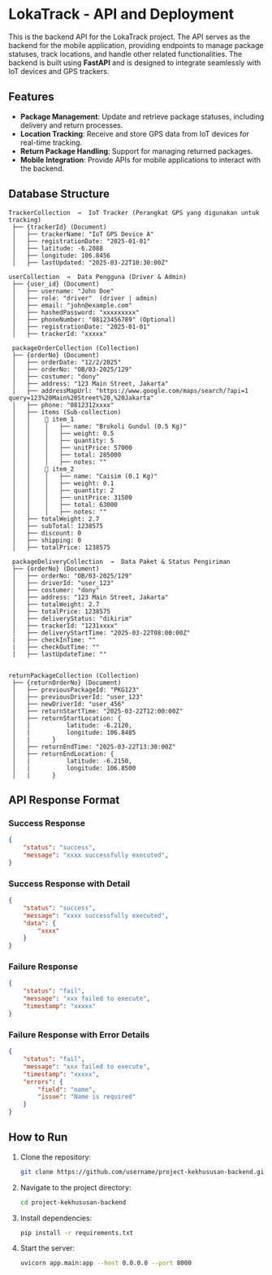 # LokaTrack - API and Deployment

This is the backend API for the LokaTrack project. The API serves as the backend for the mobile application, providing endpoints to manage package statuses, track locations, and handle other related functionalities. The backend is built using **FastAPI** and is designed to integrate seamlessly with IoT devices and GPS trackers.

## Features
- **Package Management**: Update and retrieve package statuses, including delivery and return processes.
- **Location Tracking**: Receive and store GPS data from IoT devices for real-time tracking.
- **Return Package Handling**: Support for managing returned packages.
- **Mobile Integration**: Provide APIs for mobile applications to interact with the backend.

## Database Structure
```
TrackerCollection  →  IoT Tracker (Perangkat GPS yang digunakan untuk tracking)
 ├── {trackerId} (Document)
 │   ├── trackerName: "IoT GPS Device A"
 │   ├── registrationDate: "2025-01-01"
 │   ├── latitude: -6.2088
 │   ├── longitude: 106.8456
 │   ├── lastUpdated: "2025-03-22T10:30:00Z"

userCollection  →  Data Pengguna (Driver & Admin)
 ├── {user_id} (Document)
 │   ├── username: "John Doe"
 │   ├── role: "driver"  (driver | admin)
 │   ├── email: "john@example.com"
 │   ├── hashedPassword: "xxxxxxxxx"
 │   ├── phoneNumber: "08123456789" (Optional)
 │   ├── registrationDate: "2025-01-01"
 │   ├── trackerId: "xxxxx"

 packageOrderCollection (Collection)
 ├── {orderNo} (Document)
 │   ├── orderDate: "12/2/2025"
 │   ├── orderNo: "OB/03-2025/129"
 │   ├── costumer: "dony"
 │   ├── address: "123 Main Street, Jakarta"
 │   ├── addressMapUrl: "https://www.google.com/maps/search/?api=1 query=123%20Main%20Street%20,%20Jakarta"
 │   ├── phone: "0812312xxxx"
 │   ├── items (Sub-collection)
 │   │    📄 item_1
 │   │    │   ├── name: "Brokoli Gundul (0.5 Kg)"
 │   │    │   ├── weight: 0.5 
 │   │    │   ├── quantity: 5
 │   │    │   ├── unitPrice: 57000
 │   │    │   ├── total: 285000
 │   │    │   ├── notes: ""
 │   │    📄 item_2
 │   │    │   ├── name: "Caisim (0.1 Kg)"
 │   │    │   ├── weight: 0.1
 │   │    │   ├── quantity: 2
 │   │    │   ├── unitPrice: 31500
 │   │    │   ├── total: 63000
 │   │    │   ├── notes: ""
 │   ├── totalWeight: 2.7
 │   ├── subTotal: 1238575
 │   ├── discount: 0
 │   ├── shipping: 0
 │   ├── totalPrice: 1238575

 packageDeliveryCollection  →  Data Paket & Status Pengiriman
 ├── {orderNo} (Document)
 │   ├── orderNo: "OB/03-2025/129"
 │   ├── driverId: "user_123"
 │   ├── costumer: "dony"
 │   ├── address: "123 Main Street, Jakarta"
 │   ├── totalWeight: 2.7
 │   ├── totalPrice: 1238575
 │   ├── deliveryStatus: "dikirim"
 │   ├── trackerId: "1231xxxx"
 │   ├── deliveryStartTime: "2025-03-22T08:00:00Z"
 |   ├── checkInTime: ""
 |   ├── checkOutTime: ""
 |   ├── lastUpdateTime: ""


returnPackageCollection (Collection)
 ├── {returnOrderNo} (Document)
 │   ├── previousPackageId: "PKG123"
 │   ├── previousDriverId: "user_123"
 │   ├── newDriverId: "user_456"
 │   ├── returnStartTime: "2025-03-22T12:00:00Z"
 │   ├── returnStartLocation: { 
 │   |          latitude: -6.2120, 
 │   |          longitude: 106.8485 
 │   |      }
 │   ├── returnEndTime: "2025-03-22T13:30:00Z"
 │   ├── returnEndLocation: { 
 │   |          latitude: -6.2150, 
 │   |          longitude: 106.8500 
 │   |      }
 ```


## API Response Format
### Success Response
```json
{
    "status": "success",
    "message": "xxxx successfully executed",
}
```

### Success Response with Detail
```json
{
    "status": "success",
    "message": "xxxx successfully executed",
    "data": {
        "xxxx"
    }
}
```

### Failure Response
```json
{
    "status": "fail",
    "message": "xxx failed to execute",
    "timestamp": "xxxxx"
}
```

### Failure Response with Error Details
```json
{
    "status": "fail",
    "message": "xxx failed to execute",
    "timestamp": "xxxxx",
    "errors": {
        "field": "name",
        "issue": "Name is required"
    }
}
```


## How to Run
1. Clone the repository:
   ```bash
   git clone https://github.com/username/project-kekhususan-backend.git
   ```
2. Navigate to the project directory:
   ```bash
   cd project-kekhususan-backend
   ```
3. Install dependencies:
   ```bash
   pip install -r requirements.txt
   ```
4. Start the server:
   ```bash
   uvicorn app.main:app --host 0.0.0.0 --port 8000
   ```

